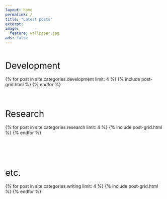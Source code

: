 ```yaml
---
layout: home
permalink: /
title: "Latest posts"
excerpt:
image:
  feature: wallpaper.jpg
ads: false
---
```


<div style="text-align:left">
  <span style = " font-size:2em;  color: black;">
    &nbsp;<br />
    Development<br />
  </span>
    &nbsp;<br />
</div>
<div class="tiles">
    {% for post in site.categories.development limit: 4 %}
        {% include post-grid.html %}
    {% endfor %}
</div>

<div style="text-align:left">
  <span style = " font-size:2em;  color: black;">
    &nbsp;<br />
    &nbsp;<br />
    Research<br />
  </span>
    &nbsp;<br />
</div>
<div class="tiles">
    {% for post in site.categories.research limit: 4 %}
        {% include post-grid.html %}
    {% endfor %}
</div>

<div style="text-align:left">
  <span style = " font-size:2em;  color: black;">
    &nbsp;<br />
    &nbsp;<br />
    &nbsp;<br />
    etc.<br />
  </span>
    &nbsp;<br />
</div>
<div class="tiles">
    {% for post in site.categories.writing limit: 4 %}
        {% include post-grid.html %}
    {% endfor %}
</div>
